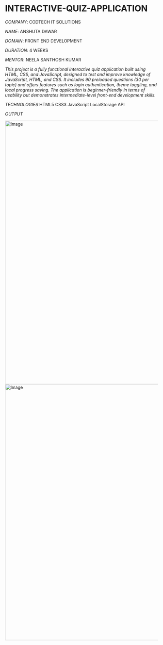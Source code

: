 # INTERACTIVE-QUIZ-APPLICATION

*COMPANY*: CODTECH IT SOLUTIONS

*NAME*: ANSHUTA DAWAR

*DOMAIN*: FRONT END DEVELOPMENT

*DURATION*: 4 WEEKS

*MENTOR*: NEELA SANTHOSH KUMAR

*This project is a fully functional interactive quiz application built using HTML, CSS, and JavaScript, designed to test and improve knowledge of JavaScript, HTML, and CSS. It includes 90 preloaded questions (30 per topic) and offers features such as login authentication, theme toggling, and local progress saving. The application is beginner-friendly in terms of usability but demonstrates intermediate-level front-end development skills.*


*TECHNOLOGIES*
HTML5 
CSS3
JavaScript
LocalStorage API 


*OUTPUT*

<img width="1894" height="865" alt="Image" src="https://github.com/user-attachments/assets/a475be51-bb56-4e62-9111-c71e1031ad1d" />

<img width="1914" height="841" alt="Image" src="https://github.com/user-attachments/assets/f43fd9d7-0af0-4251-9422-cbd21c19b939" />

